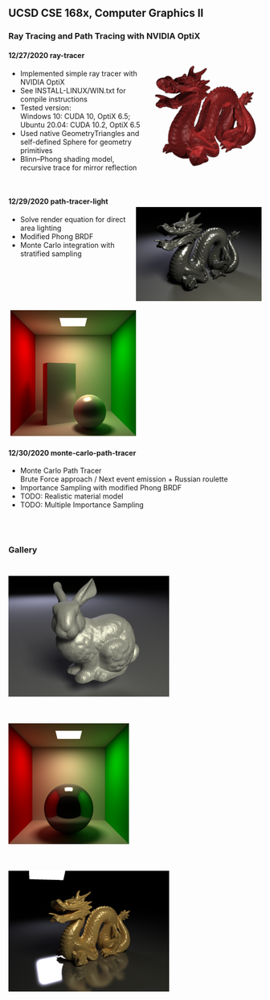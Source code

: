 ## UCSD CSE 168x, Computer Graphics II
### Ray Tracing and Path Tracing with NVIDIA OptiX
<img src="Scenes/images/dragon_1.png" width="240" align="right" vspace = "25">

#### 12/27/2020 ray-tracer
- Implemented simple ray tracer with NVIDIA OptiX
- See INSTALL-LINUX/WIN.txt for compile instructions
- Tested version:  
Windows 10: CUDA 10, OptiX 6.5;
Ubuntu 20.04: CUDA 10.2, OptiX 6.5
- Used native GeometryTriangles and self-defined Sphere for geometry primitives
- Blinn–Phong shading model, recursive trace for mirror reflection  

&nbsp; 
&nbsp; 
&nbsp;
&nbsp; 
&nbsp; 
&nbsp;

<img src="Scenes/images/dragon_2.png" width="250" align="right" vspace = "25">

#### 12/29/2020 path-tracer-light
- Solve render equation for direct area lighting
- Modified Phong BRDF
- Monte Carlo integration with stratified sampling

&nbsp;  
&nbsp;  
&nbsp;  

<img src="Scenes/images/cornell_1.png" width="250" align="right" vspace = "25">  

#### 12/30/2020 monte-carlo-path-tracer   

- Monte Carlo Path Tracer  
Brute Force approach / Next event emission + Russian roulette
- Importance Sampling with modified Phong BRDF
- TODO: Realistic material model  
- TODO: Multiple Importance Sampling

&nbsp;  
&nbsp;  

### Gallery
<img src="Scenes/images/bunny.png" width="320" vspace = "25"> <img src="Scenes/images/cornell_2.png" width="240" vspace = "25"> <img src="Scenes/images/dragon_3.png" width="320" vspace = "25">  
